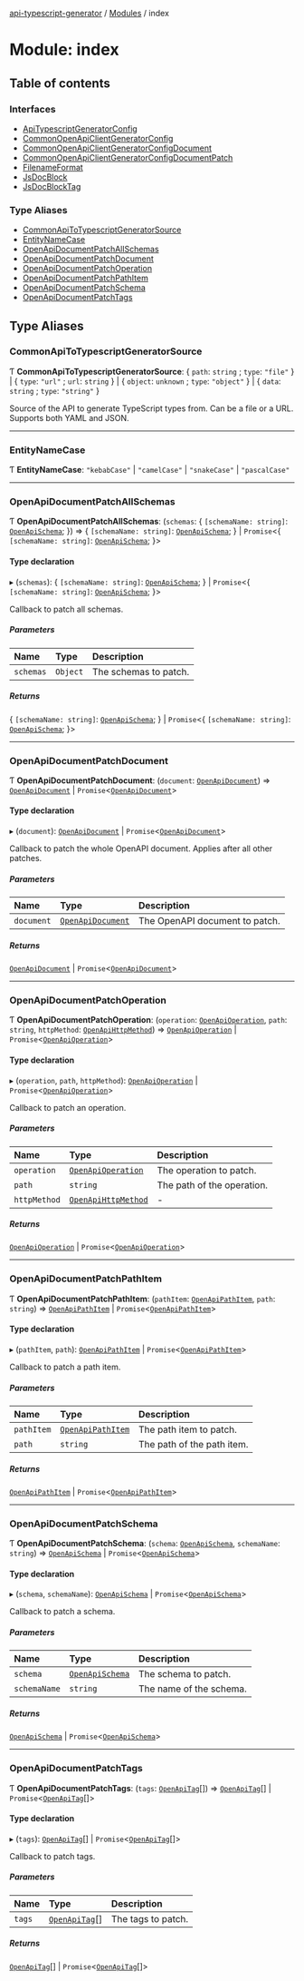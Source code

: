 [api-typescript-generator](../../README.md) / [Modules](../modules.md) / index

# Module: index

## Table of contents

### Interfaces

- [ApiTypescriptGeneratorConfig](../interfaces/index.ApiTypescriptGeneratorConfig.md)
- [CommonOpenApiClientGeneratorConfig](../interfaces/index.CommonOpenApiClientGeneratorConfig.md)
- [CommonOpenApiClientGeneratorConfigDocument](../interfaces/index.CommonOpenApiClientGeneratorConfigDocument.md)
- [CommonOpenApiClientGeneratorConfigDocumentPatch](../interfaces/index.CommonOpenApiClientGeneratorConfigDocumentPatch.md)
- [FilenameFormat](../interfaces/index.FilenameFormat.md)
- [JsDocBlock](../interfaces/index.JsDocBlock.md)
- [JsDocBlockTag](../interfaces/index.JsDocBlockTag.md)

### Type Aliases

- [CommonApiToTypescriptGeneratorSource](index.md#commonapitotypescriptgeneratorsource)
- [EntityNameCase](index.md#entitynamecase)
- [OpenApiDocumentPatchAllSchemas](index.md#openapidocumentpatchallschemas)
- [OpenApiDocumentPatchDocument](index.md#openapidocumentpatchdocument)
- [OpenApiDocumentPatchOperation](index.md#openapidocumentpatchoperation)
- [OpenApiDocumentPatchPathItem](index.md#openapidocumentpatchpathitem)
- [OpenApiDocumentPatchSchema](index.md#openapidocumentpatchschema)
- [OpenApiDocumentPatchTags](index.md#openapidocumentpatchtags)

## Type Aliases

### CommonApiToTypescriptGeneratorSource

Ƭ **CommonApiToTypescriptGeneratorSource**: \{ `path`: `string` ; `type`: ``"file"``  } \| \{ `type`: ``"url"`` ; `url`: `string`  } \| \{ `object`: `unknown` ; `type`: ``"object"``  } \| \{ `data`: `string` ; `type`: ``"string"``  }

Source of the API to generate TypeScript types from. Can be a file or a URL. Supports both YAML and JSON.

___

### EntityNameCase

Ƭ **EntityNameCase**: ``"kebabCase"`` \| ``"camelCase"`` \| ``"snakeCase"`` \| ``"pascalCase"``

___

### OpenApiDocumentPatchAllSchemas

Ƭ **OpenApiDocumentPatchAllSchemas**: (`schemas`: \{ `[schemaName: string]`: [`OpenApiSchema`](openapi.md#openapischema);  }) => \{ `[schemaName: string]`: [`OpenApiSchema`](openapi.md#openapischema);  } \| `Promise`\<\{ `[schemaName: string]`: [`OpenApiSchema`](openapi.md#openapischema);  }\>

#### Type declaration

▸ (`schemas`): \{ `[schemaName: string]`: [`OpenApiSchema`](openapi.md#openapischema);  } \| `Promise`\<\{ `[schemaName: string]`: [`OpenApiSchema`](openapi.md#openapischema);  }\>

Callback to patch all schemas.

##### Parameters

| Name | Type | Description |
| :------ | :------ | :------ |
| `schemas` | `Object` | The schemas to patch. |

##### Returns

\{ `[schemaName: string]`: [`OpenApiSchema`](openapi.md#openapischema);  } \| `Promise`\<\{ `[schemaName: string]`: [`OpenApiSchema`](openapi.md#openapischema);  }\>

___

### OpenApiDocumentPatchDocument

Ƭ **OpenApiDocumentPatchDocument**: (`document`: [`OpenApiDocument`](../interfaces/openapi.OpenApiDocument.md)) => [`OpenApiDocument`](../interfaces/openapi.OpenApiDocument.md) \| `Promise`\<[`OpenApiDocument`](../interfaces/openapi.OpenApiDocument.md)\>

#### Type declaration

▸ (`document`): [`OpenApiDocument`](../interfaces/openapi.OpenApiDocument.md) \| `Promise`\<[`OpenApiDocument`](../interfaces/openapi.OpenApiDocument.md)\>

Callback to patch the whole OpenAPI document. Applies after all other patches.

##### Parameters

| Name | Type | Description |
| :------ | :------ | :------ |
| `document` | [`OpenApiDocument`](../interfaces/openapi.OpenApiDocument.md) | The OpenAPI document to patch. |

##### Returns

[`OpenApiDocument`](../interfaces/openapi.OpenApiDocument.md) \| `Promise`\<[`OpenApiDocument`](../interfaces/openapi.OpenApiDocument.md)\>

___

### OpenApiDocumentPatchOperation

Ƭ **OpenApiDocumentPatchOperation**: (`operation`: [`OpenApiOperation`](../interfaces/openapi.OpenApiOperation.md), `path`: `string`, `httpMethod`: [`OpenApiHttpMethod`](openapi.md#openapihttpmethod)) => [`OpenApiOperation`](../interfaces/openapi.OpenApiOperation.md) \| `Promise`\<[`OpenApiOperation`](../interfaces/openapi.OpenApiOperation.md)\>

#### Type declaration

▸ (`operation`, `path`, `httpMethod`): [`OpenApiOperation`](../interfaces/openapi.OpenApiOperation.md) \| `Promise`\<[`OpenApiOperation`](../interfaces/openapi.OpenApiOperation.md)\>

Callback to patch an operation.

##### Parameters

| Name | Type | Description |
| :------ | :------ | :------ |
| `operation` | [`OpenApiOperation`](../interfaces/openapi.OpenApiOperation.md) | The operation to patch. |
| `path` | `string` | The path of the operation. |
| `httpMethod` | [`OpenApiHttpMethod`](openapi.md#openapihttpmethod) | - |

##### Returns

[`OpenApiOperation`](../interfaces/openapi.OpenApiOperation.md) \| `Promise`\<[`OpenApiOperation`](../interfaces/openapi.OpenApiOperation.md)\>

___

### OpenApiDocumentPatchPathItem

Ƭ **OpenApiDocumentPatchPathItem**: (`pathItem`: [`OpenApiPathItem`](openapi.md#openapipathitem), `path`: `string`) => [`OpenApiPathItem`](openapi.md#openapipathitem) \| `Promise`\<[`OpenApiPathItem`](openapi.md#openapipathitem)\>

#### Type declaration

▸ (`pathItem`, `path`): [`OpenApiPathItem`](openapi.md#openapipathitem) \| `Promise`\<[`OpenApiPathItem`](openapi.md#openapipathitem)\>

Callback to patch a path item.

##### Parameters

| Name | Type | Description |
| :------ | :------ | :------ |
| `pathItem` | [`OpenApiPathItem`](openapi.md#openapipathitem) | The path item to patch. |
| `path` | `string` | The path of the path item. |

##### Returns

[`OpenApiPathItem`](openapi.md#openapipathitem) \| `Promise`\<[`OpenApiPathItem`](openapi.md#openapipathitem)\>

___

### OpenApiDocumentPatchSchema

Ƭ **OpenApiDocumentPatchSchema**: (`schema`: [`OpenApiSchema`](openapi.md#openapischema), `schemaName`: `string`) => [`OpenApiSchema`](openapi.md#openapischema) \| `Promise`\<[`OpenApiSchema`](openapi.md#openapischema)\>

#### Type declaration

▸ (`schema`, `schemaName`): [`OpenApiSchema`](openapi.md#openapischema) \| `Promise`\<[`OpenApiSchema`](openapi.md#openapischema)\>

Callback to patch a schema.

##### Parameters

| Name | Type | Description |
| :------ | :------ | :------ |
| `schema` | [`OpenApiSchema`](openapi.md#openapischema) | The schema to patch. |
| `schemaName` | `string` | The name of the schema. |

##### Returns

[`OpenApiSchema`](openapi.md#openapischema) \| `Promise`\<[`OpenApiSchema`](openapi.md#openapischema)\>

___

### OpenApiDocumentPatchTags

Ƭ **OpenApiDocumentPatchTags**: (`tags`: [`OpenApiTag`](../interfaces/openapi.OpenApiTag.md)[]) => [`OpenApiTag`](../interfaces/openapi.OpenApiTag.md)[] \| `Promise`\<[`OpenApiTag`](../interfaces/openapi.OpenApiTag.md)[]\>

#### Type declaration

▸ (`tags`): [`OpenApiTag`](../interfaces/openapi.OpenApiTag.md)[] \| `Promise`\<[`OpenApiTag`](../interfaces/openapi.OpenApiTag.md)[]\>

Callback to patch tags.

##### Parameters

| Name | Type | Description |
| :------ | :------ | :------ |
| `tags` | [`OpenApiTag`](../interfaces/openapi.OpenApiTag.md)[] | The tags to patch. |

##### Returns

[`OpenApiTag`](../interfaces/openapi.OpenApiTag.md)[] \| `Promise`\<[`OpenApiTag`](../interfaces/openapi.OpenApiTag.md)[]\>
